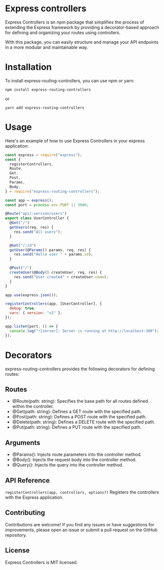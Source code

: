# Express controllers

Express Controllers is an npm package that simplifies the process of extending the Express framework by providing a decorator-based approach for defining and organizing your routes using controllers.

With this package, you can easily structure and manage your API endpoints in a more modular and maintainable way.

# Installation

To install express-routing-controllers, you can use npm or yarn:

```shell
npm install express-routing-controllers
```

or

```shell
yarn add express-routing-controllers
```

# Usage

Here's an example of how to use Express Controllers in your express application:

```javascript
const express = require("express");
const {
  registerControllers,
  Route,
  Get,
  Post,
  Params,
  Body,
} = require("express-routing-controllers");

const app = express();
const port = process.env.PORT || 3000;

@Route("api/:version/users")
export class UserController {
  @Get("/")
  getUsers(req, res) {
    res.send("All users");
  }

  @Get("/:id")
  getUser(@Params() params, req, res) {
    res.send("Hello user " + params.id);
  }

  @Post("/")
  createUser(@Body() createUser, req, res) {
    res.send("User created" + createUser.name);
  }
}

app.use(express.json());

registerControllers(app, [UserController], {
  debug: true,
  vars: { version: "v1" },
});

app.listen(port, () => {
  console.log("⚡️[server]: Server is running at http://localhost:300");
});
```

# Decorators

express-routing-controllers provides the following decorators for defining routes:

## Routes

- @Route(path: string): Specifies the base path for all routes defined within the controller.
- @Get(path: string): Defines a GET route with the specified path.
- @Post(path: string): Defines a POST route with the specified path.
- @Delete(path: string): Defines a DELETE route with the specified path.
- @Put(path: string): Defines a PUT route with the specified path.

## Arguments

- @Params(): Injects route parameters into the controller method.
- @Body(): Injects the request body into the controller method.
- @Query(): Injects the query into the controller method.

## API Reference

`registerControllers(app, controllers, options?)` Registers the controllers with the Express application.

## Contributing

Contributions are welcome! If you find any issues or have suggestions for improvements, please open an issue or submit a pull request on the GitHub repository.

## License

Express Controllers is MIT licensed.
